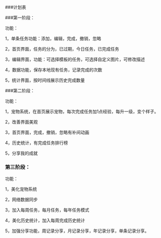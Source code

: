 

###计划表


###第一阶段：

功能：

1，单条任务功能：添加，编辑，完成，撤销，忽略

2，首页界面，任务的分为，已过期，今日任务，已完成任务

3，编辑界面，功能：可选择模板的任务，可选择自定义图片，可修改描述

4，数据功能，保存本地现有任务，记录完成的次数

5，统计界面，按时间线展示历史完成数量


###第二阶段：

功能：

1，宠物系统，在首页展示宠物，每次完成任务加1点经验，每升一级，变个样子。

2，改善界面美观

3，首页界面，完成，撤销，忽略有补间动画

4，历史统计，有完成任务排行榜

5，分享我的成就


### 第三阶段：

功能：

1，美化宠物系统

2，网络数据同步

3，加入每周任务，每月任务，每年任务模式

4，美化历史统计，加入每周完成历史统计

5，加强分享功能，周记录分享，月记录分享，年记录分享，单条记录分享。


